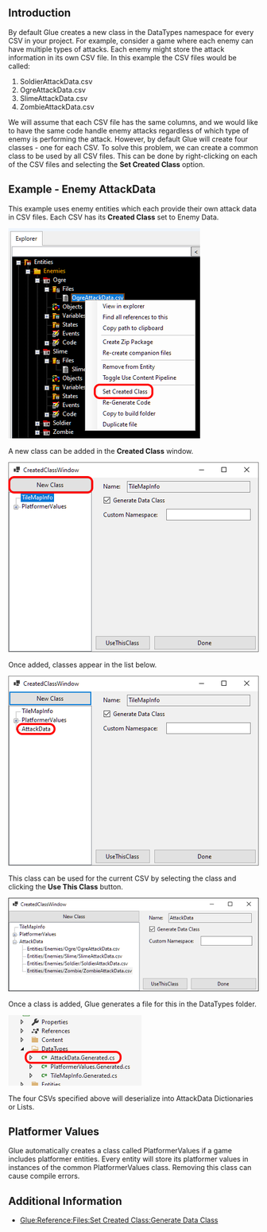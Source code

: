 ## Introduction

By default Glue creates a new class in the DataTypes namespace for every CSV in your project. For example, consider a game where each enemy can have multiple types of attacks. Each enemy might store the attack information in its own CSV file. In this example the CSV files would be called:

1.  SoldierAttackData.csv
2.  OgreAttackData.csv
3.  SlimeAttackData.csv
4.  ZombieAttackData.csv

We will assume that each CSV file has the same columns, and we would like to have the same code handle enemy attacks regardless of which type of enemy is performing the attack. However, by default Glue will create four classes - one for each CSV. To solve this problem, we can create a common class to be used by all CSV files. This can be done by right-clicking on each of the CSV files and selecting the **Set Created Class** option.

## Example - Enemy AttackData

This example uses enemy entities which each provide their own attack data in CSV files. Each CSV has its **Created Class** set to Enemy Data.

![](/media/2021-05-img_60a665dd427c4.png)

A new class can be added in the **Created Class** window.

![](/media/2021-05-img_60a66625c9b94.png)

Once added, classes appear in the list below.

![](/media/2021-05-img_60a6665cd57e5.png)

This class can be used for the current CSV by selecting the class and clicking the **Use This Class** button.

![](/media/2021-05-img_60a66712159cc.png)

Once a class is added, Glue generates a file for this in the DataTypes folder.

![](/media/2021-05-img_60a6675f34450.png)

The four CSVs specified above will deserialize into AttackData Dictionaries or Lists.

## Platformer Values

Glue automatically creates a class called PlatformerValues if a game includes platformer entities. Every entity will store its platformer values in instances of the common PlatformerValues class. Removing this class can cause compile errors.

## Additional Information

-   [Glue:Reference:Files:Set Created Class:Generate Data Class](/frb/docs/index.php?title=Glue:Reference:Files:Set_Created_Class:Generate_Data_Class.md "Glue:Reference:Files:Set Created Class:Generate Data Class")
